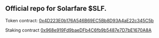 ## Official repo for Solarfare $SLF.

Token contract: [0x4D223E0b176A546B69EC5Bb8D93A4aE22c345C5b](https://bscscan.com/address/0x4D223E0b176A546B69EC5Bb8D93A4aE22c345C5b)

Staking contract [0x968e919Fd9baeDFb4C6fb9b5487e7D7bE1670A8A](https://bscscan.com/address/0x968e919Fd9baeDFb4C6fb9b5487e7D7bE1670A8A)
